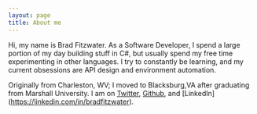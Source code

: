 ```yaml
---
layout: page
title: About me 
---
```


Hi, my name is Brad Fitzwater.  As a Software Developer, I spend a large portion of my day building stuff in C#, but usually spend my free time experimenting in other languages.  I try to constantly be learning, and my current obsessions are API design and environment automation.

Originally from Charleston, WV; I moved to Blacksburg,VA after graduating from Marshall University. I am on [Twitter](https://twitter.com/bradfitzwater), [Github](https://github.com/brad-f), and [LinkedIn] (https://linkedin.com/in/bradfitzwater).